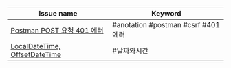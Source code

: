 
| Issue name                                                               | Keyword                           |
| ------------------------------------------------------------------------ | --------------------------------- |
| [Postman POST 요청 401 에러](<note/Postman POST 요청 401 에러.md>)               | #anotation  #postman #csrf #401에러 |
| [LocalDateTime, OffsetDateTime](<note/LocalDateTime, OffsetDateTime.md>) | #날짜와시간                            |
